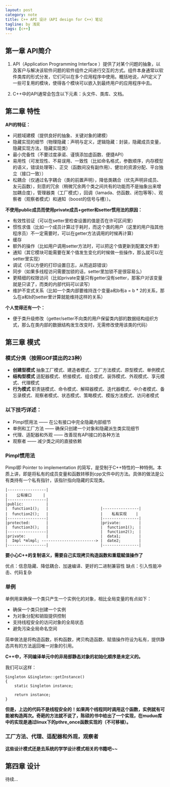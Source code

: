 ```yaml
---
layout: post
category: note
title: C++ API 设计（API design for C++）笔记
tagline: by 浅奕
tags: [c++]
---
```


## 第一章 API简介

 1. API（Application Programming Interface ）提供了对某个问题的抽象，以及客户与解决该软件问题的软件组件之间进行交互的方式。组件本身通常以软件类库的形式分发，它们可以在多个应用程序中使用。概括地说，API定义了一些可复用的模块，使得各个模块可以嵌入到最终用户的应用程序中去。

2. C++中的API通常会包含以下元素：头文件、类库、文档。

## 第二章 特性

**API的特征：**

- 问题域建模（提供良好的抽象、关键对象的建模）
- 隐藏实现的细节（物理隐藏：声明与定义，逻辑隐藏：封装，隐藏成员变量，隐藏实现方法，隐藏实现类）
- 最小完备性（不要过度承诺、谨慎添加虚函数、便捷API）
- 易用性（可发现性、不易误用、一致性（比如命名格式，参数顺序，内存模型的语义，错误处理等）、正交（函数间没有副作用）、健壮的资源分配、平台独立（接口一致））
- 松耦合（仅通过名字耦合（类的前置声明），降低类耦合（优先声明非成员、友元函数），刻意的冗余（稍微冗余两个类之间共有的功能而不是抽象出来增加耦合度），管理器类（工厂模式），回调（lamada、仿函数、闭包等等）、观察者（观察者模式）和通知（boost的信号与槽））。

**不使用public成员而使用private成员+getter和setter惯用法的原因：**

- 有效性验证（可以在setter里检查设置的值是否在许可区间里）
- 惯性求值（比如一个成员计算过于耗时，而这个类的用户（这里的用户指其他程序员）不一定需要时，可以在getter方法调用的时候再计算）
- 缓存
- 额外的操作（比如用户调用setter方法时，可以把这个值更新到配置文件里）
- 通知（其它模块可能需要在某个值发生变化的时候做一些操作，那么就可以在setter里实现）
- 调试（可以方便的打印设置日志，从而追踪错误）
- 同步（如果多线程访问需要加锁的话，setter里加锁不是很容易么）
- 更精细的权限访问（比如private变量只有getter没有setter，那客户对该变量就是只读了，而类的内部代码可以读写）
- 维护不变式关系（比如一个类内部要维持连个变量a和b有a = b * 2的关系，那么在a和b的setter里计算就能维持这样的关系）

**个人觉得还有一个：**

- 便于类升级修改（getter/setter不向类的用户保留类内部的数据结构组织方式，那么在类内部的数据结构发生改变时，无需修改使用该类的代码）

## 第三章 模式

### 模式分类（按照GOF提出的23种）

- **创建型模式** 抽象工厂模式、建造者模式、工厂方法模式、原型模式、单例模式
- **结构型模式** 适配器模式、桥接模式、组合模式、装饰模式、外观模式、享元模式、代理模式
- **行为模式**   职责链模式、命令模式、解释器模式、迭代器模式、中介者模式、备忘录模式、观察者模式、状态模式、策略模式、模版方法模式、访问者模式


### 以下技巧详述：

- Pimpl惯用法 —— 在公有接口中完全隐藏内部细节
- 单例和工厂方法 —— 确保只创建一个对象和隐藏派生类实现细节
- 代理、适配器和外观 —— 改善现有API接口的各种方法
- 观察者 —— 减少类之间的直接依赖

### Pimpl惯用法

Pimpl即 Pointer to implementation 的简写，是受制于C++特性的一种特例。本质上讲，即是将私有的成员变量和函数转移到cpp文件中的方法。具体的做法是公有类持有一个私有指针，该指针指向隐藏的实现类。

	|-----------------|
	|    公有接口     |
	|-----------------|
	|public:          |
	|  function1();   |                       |----------------|
	|  function2();   |                       |    私有实现    |
	|-----------------|                       |----------------|
	|protected:       |                       |private:        |
	|  function3();   |                       |  function1();  |
	|-----------------|                       |  function2();  |
	|private:         |                       |  data1;        |
	|  Impl *mlmpl; ------------------------> |  date2;        |
	|-----------------|                       |----------------|

**要小心C++的复制语义，需要自己实现拷贝构造函数和重载赋值操作了**

优点：信息隐藏、降低耦合、加速编译、更好的二进制兼容性
缺点：引入性能冲击、代码复杂

### 单例

单例用来确保一个类只产生一个实例化的对象，相比全局变量的有点如下：

- 确保一个类只创建一个实例
- 为对象分配和销毁提供控制
- 支持线程安全的访问对象的全局状态
- 避免污染全局命名空间

简单做法是将构造函数，析构函数，拷贝构造函数、赋值操作符设为私有，提供静态共有的方法返回唯一对象的引用。

**C++中，不同编译单元中的非局部静态对象的初始化顺序是未定义的。**

我们可以这样：

	Singleton &Singleton::getInstance() 
	{
		static Singleton instance;

		return instance;
	}

**但是，上边的代码不是线程安全的！如果两个线程同时调用这个函数，实例就有可能被构造两次。奇葩的方法就不说了，陈硕的书中给出了一个实现，在muduo库中的实现是通过linux下的pthre_once函数实现的（不可移植）。**


### 工厂方法、代理、适配器和外观，观察者

**这些设计模式还是去系统的学学设计模式相关的书籍吧~~**


## 第四章 设计

待续...